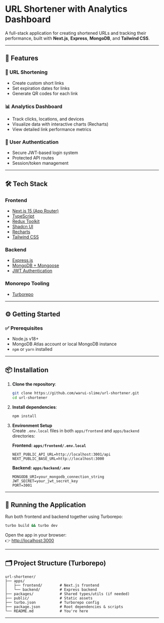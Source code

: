 # URL Shortener with Analytics Dashboard

A full-stack application for creating shortened URLs and tracking their performance, built with **Next.js**, **Express**, **MongoDB**, and **Tailwind CSS**.

---

## 🚀 Features

### 🔗 URL Shortening
- Create custom short links  
- Set expiration dates for links  
- Generate QR codes for each link

### 📊 Analytics Dashboard
- Track clicks, locations, and devices  
- Visualize data with interactive charts (Recharts)  
- View detailed link performance metrics

### 🔐 User Authentication
- Secure JWT-based login system  
- Protected API routes  
- Session/token management

---

## 🛠️ Tech Stack

### **Frontend**
- [Next.js 15 (App Router)](https://nextjs.org/)
- [TypeScript](https://www.typescriptlang.org/)
- [Redux Toolkit](https://redux-toolkit.js.org/)
- [Shadcn UI](https://ui.shadcn.com/)
- [Recharts](https://recharts.org/)
- [Tailwind CSS](https://tailwindcss.com/)

### **Backend**
- [Express.js](https://expressjs.com/)
- [MongoDB + Mongoose](https://mongoosejs.com/)
- [JWT Authentication](https://jwt.io/)

### **Monorepo Tooling**
- [Turborepo](https://turbo.build/repo)

---

## ⚙️ Getting Started

### ✅ Prerequisites
- Node.js v18+
- MongoDB Atlas account or local MongoDB instance
- `npm` or `yarn` installed

---

## 📦 Installation

1. **Clone the repository**:
   ```bash
   git clone https://github.com/warui-slime/url-shortener.git
   cd url-shortener
   ```

2. **Install dependencies**:
   ```bash
   npm install
   ```

3. **Environment Setup**  
   Create `.env.local` files in both `apps/frontend` and `apps/backend` directories:

   **Frontend: `apps/frontend/.env.local`**
   ```env
   NEXT_PUBLIC_API_URL=http://localhost:3001/api
   NEXT_PUBLIC_BASE_URL=http://localhost:3000
   ```

   **Backend: `apps/backend/.env`**
   ```env
   MONGODB_URI=your_mongodb_connection_string
   JWT_SECRET=your_jwt_secret_key
   PORT=3001
   ```

---

## 🧪 Running the Application

Run both frontend and backend together using Turborepo:

```bash
turbo build && turbo dev
```

Open the app in your browser:  
👉 [http://localhost:3000](http://localhost:3000)

---

## 🗂 Project Structure (Turborepo)
```
url-shortener/
├── apps/
│   ├── frontend/        # Next.js frontend
│   └── backend/         # Express backend
├── packages/            # Shared types/utils (if needed)
├── public/              # Static assets
├── turbo.json           # Turborepo config
├── package.json         # Root dependencies & scripts
└── README.md            # You're here
```

---
